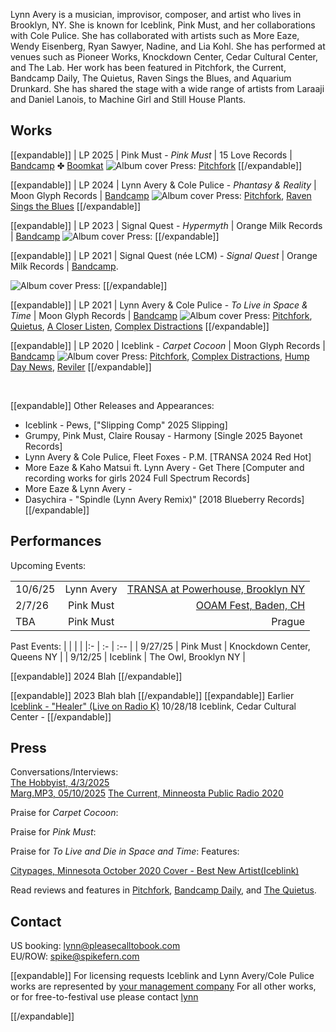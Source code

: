Lynn Avery is a musician, improvisor, composer, and artist who lives in Brooklyn, NY. She is known for Iceblink, Pink Must, and her collaborations with Cole Pulice. She has collaborated with artists such as More Eaze, Wendy Eisenberg, Ryan Sawyer, Nadine, and Lia Kohl. She has performed at venues such as Pioneer Works, Knockdown Center, Cedar Cultural Center, and The Lab. Her work has been featured in Pitchfork, the Current, Bandcamp Daily, The Quietus, Raven Sings the Blues, and Aquarium Drunkard. She has shared the stage with a wide range of artists from Laraaji and Daniel Lanois, to Machine Girl and Still House Plants.

## Works

[[expandable]]
| LP 2025 | Pink Must - *Pink Must* | 15 Love Records |
[Bandcamp](https://pinkmust.bandcamp.com) ✤ [Boomkat](https://boomkat.com/products/morphe-sun)
![Album cover](img/pinkmust-pinkmust.png)
Press: [Pitchfork](https://pitchfork.com)
[[/expandable]]

[[expandable]]
| LP 2024 | Lynn Avery & Cole Pulice - *Phantasy & Reality* | Moon Glyph Records |
[Bandcamp](https://moonglyph.bandcamp.com/album/phantasy-reality)
![Album cover](img/phantasy.png)
Press: [Pitchfork](https://pitchfork.com/reviews/albums/lynn-avery-cole-pulice-phantasy-and-reality/), [Raven Sings the Blues](https://www.ravensingstheblues.com/lynn-avery-cole-pulice-2/)
[[/expandable]]

[[expandable]]
| LP 2023 | Signal Quest - *Hypermyth* | Orange Milk Records |
[Bandcamp](https://orangemilkrecords.bandcamp.com/album/hypermyth)
![Album cover](img/hypermyth.png)
Press:
[[/expandable]]

[[expandable]]
| LP 2021 | Signal Quest (née LCM) - *Signal Quest* | Orange Milk Records |
[Bandcamp](https://orangemilkrecords.bandcamp.com/album/signal-quest). 

![Album cover](img/signalquest.png)
Press: 
[[/expandable]]

[[expandable]]
| LP 2021 | Lynn Avery & Cole Pulice - *To Live in Space & Time* | Moon Glyph Records |
[Bandcamp](https://moonglyph.bandcamp.com/album/to-live-die-in-space-time)
![Album cover](img/tolive.png)
Press: [Pitchfork](https://pitchfork.com/reviews/albums/lynn-avery-cole-pulice-to-live-and-die-in-space-and-time/), [Quietus](https://thequietus.com/quietus-reviews/cassettes/constellation-tatsu-goatface-review/), [A Closer Listen](https://acloserlisten.com/2022/02/27/lynn-avery-cole-pulice-to-live-die-in-space-time/), [Complex Distractions](https://complexdistractions.blog/2022/06/08/lynn-avery-cole-pulice-to-live-die-in-space-time/)
[[/expandable]]

[[expandable]]
| LP 2020 | Iceblink - *Carpet Cocoon* | Moon Glyph Records |
[Bandcamp](https://iceblink.bandcamp.com)
![Album cover](img/carpetcocoon.png)
Press: [Pitchfork](https://pitchfork.com/reviews/albums/inkblot-carpet-cocoon/), [Complex Distractions](https://complexdistractions.blog/2020/01/24/iceblink-carpet-cocoon/), [Hump Day News](https://www.humpday.news/music/iceblink-carpet-cocoon), [Reviler](https://www.reviler.org/2020/01/16/iceblink-carpet-cocoon-new-album-this-month/)
[[/expandable]]


<br/>

[[expandable]]
Other Releases and Appearances:  
- Iceblink - Pews, ["Slipping Comp" 2025 Slipping]  
- Grumpy, Pink Must, Claire Rousay - Harmony [Single 2025 Bayonet Records]  
- Lynn Avery & Cole Pulice, Fleet Foxes - P.M. [TRANSA 2024 Red Hot]  
- More Eaze & Kaho Matsui ft. Lynn Avery - Get There [Computer and recording works for girls 2024 Full Spectrum Records]  
- More Eaze & Lynn Avery -  
- Dasychira - "Spindle (Lynn Avery Remix)" [2018 Blueberry Records]  
[[/expandable]]

## Performances

Upcoming Events:

| | | |
| :------- | :------: |  ---: |
| 10/6/25 | Lynn Avery | [TRANSA at Powerhouse, Brooklyn NY](https://festival.powerhousearts.org/festival-performances/transa) | 
| 2/7/26 | Pink Must  | [OOAM Fest, Baden, CH](https://ooam.ch/programm/)  |
| TBA | Pink Must | Prague |

Past Events:
| | |  |
|:- | :- | :-- |
| 9/27/25 | Pink Must | Knockdown Center, Queens NY |
| 9/12/25 | Iceblink | The Owl, Brooklyn NY |

[[expandable]]
2024
Blah
[[/expandable]]

[[expandable]]
2023
Blah blah
[[/expandable]]
[[expandable]]
Earlier
[Iceblink - "Healer" (Live on Radio K)](https://www.youtube.com/watch?v=d-7E0r07JtI)
10/28/18 Iceblink, Cedar Cultural Center -
[[/expandable]]

## Press

Conversations/Interviews:  
[The Hobbyist, 4/3/2025](https://schubethehobbyist.substack.com/p/the-hobbyist-10-more-eaze-lynn-avery-pink-must?utm_campaign=post&utm_medium=web)  
[Marg.MP3, 05/10/2025](https://www.instagram.com/p/DJex-2ZJSLA/?hl=en)
[The Current, Minneosta Public Radio 2020](https://www.thecurrent.org/feature/2020/04/21/iceblinks-warm-eclectic-chamber-pop-just-might-be-the-sound-you-need-right-now)  

Praise for *Carpet Cocoon*:  

Praise for *Pink Must*:

Praise for *To Live and Die in Space and Time*:
Features:  

[Citypages, Minnesota October 2020 Cover - Best New Artist(Iceblink)](https://www.thecurrent.org/feature/2020/04/21/iceblinks-warm-eclectic-chamber-pop-just-might-be-the-sound-you-need-right-now)


Read reviews and features in [Pitchfork](https://pitchfork.com), [Bandcamp Daily](https://daily.bandcamp.com), and [The Quietus](https://thequietus.com).

## Contact

US booking: lynn@pleasecalltobook.com  
EU/ROW: spike@spikefern.com

[[expandable]]
For licensing requests
Iceblink and Lynn Avery/Cole Pulice works are represented by [your management company](mailto:management@example.com)
For all other works, or for free-to-festival use please contact [lynn](mailto:lynn@pleasecalltobook)

[[/expandable]]
